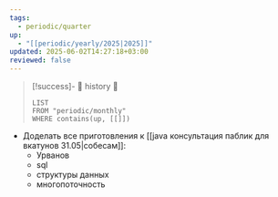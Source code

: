 ```yaml
---
tags:
  - periodic/quarter
up:
  - "[[periodic/yearly/2025|2025]]"
updated: 2025-06-02T14:27:18+03:00
reviewed: false
---
```


> [!success]- 🔻 history 🔻
> ```dataview
> LIST
> FROM "periodic/monthly"
> WHERE contains(up, [[]])
> ```

- Доделать все приготовления к [[java консультация паблик для вкатунов 31.05|собесам]]:
	- Урванов
	- sql
	- структуры данных
	- многопоточность
